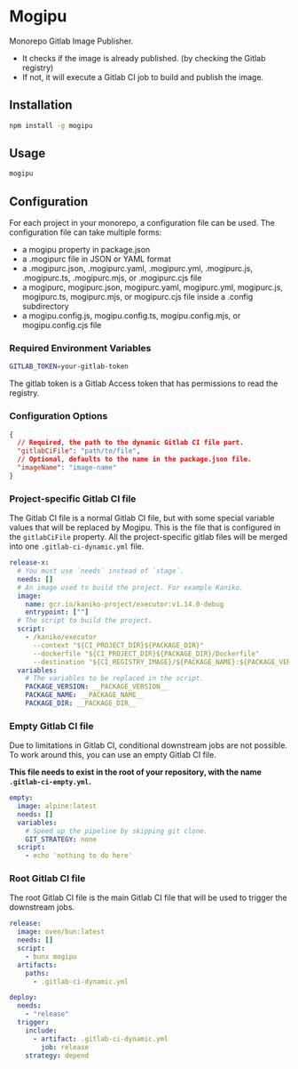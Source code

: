 # Mogipu

Monorepo Gitlab Image Publisher.

- It checks if the image is already published. (by checking the Gitlab registry)
- If not, it will execute a Gitlab CI job to build and publish the image.

## Installation

```bash
npm install -g mogipu
```

## Usage

```bash
mogipu
```

## Configuration

For each project in your monorepo, a configuration file can be used. The configuration file can take multiple forms:

- a mogipu property in package.json
- a .mogipurc file in JSON or YAML format
- a .mogipurc.json, .mogipurc.yaml, .mogipurc.yml, .mogipurc.js, .mogipurc.ts, .mogipurc.mjs, or .mogipurc.cjs file
- a mogipurc, mogipurc.json, mogipurc.yaml, mogipurc.yml, mogipurc.js, mogipurc.ts, mogipurc.mjs, or mogipurc.cjs file inside a .config subdirectory
- a mogipu.config.js, mogipu.config.ts, mogipu.config.mjs, or mogipu.config.cjs file

### Required Environment Variables

```bash
GITLAB_TOKEN=your-gitlab-token
```

The gitlab token is a Gitlab Access token that has permissions to read the registry.

### Configuration Options

```json
{
  // Required, the path to the dynamic Gitlab CI file part.
  "gitlabCiFile": "path/to/file",
  // Optional, defaults to the name in the package.json file.
  "imageName": "image-name"
}
```

### Project-specific Gitlab CI file

The Gitlab CI file is a normal Gitlab CI file, but with some special variable values that will be replaced by Mogipu. This is the file that is configured in the `gitlabCiFile` property. All the project-specific gitlab files will be merged into one `.gitlab-ci-dynamic.yml` file.

```yaml
release-x:
  # You must use `needs` instead of `stage`.
  needs: []
  # An image used to build the project. For example Kaniko.
  image:
    name: gcr.io/kaniko-project/executor:v1.14.0-debug
    entrypoint: [""]
  # The script to build the project.
  script:
    - /kaniko/executor
      --context "${CI_PROJECT_DIR}${PACKAGE_DIR}"
      --dockerfile "${CI_PROJECT_DIR}${PACKAGE_DIR}/Dockerfile"
      --destination "${CI_REGISTRY_IMAGE}/${PACKAGE_NAME}:${PACKAGE_VERSION}"
  variables:
    # The variables to be replaced in the script.
    PACKAGE_VERSION: __PACKAGE_VERSION__
    PACKAGE_NAME: __PACKAGE_NAME__
    PACKAGE_DIR: __PACKAGE_DIR__
```

### Empty Gitlab CI file

Due to limitations in Gitlab CI, conditional downstream jobs are not possible. To work around this, you can use an empty Gitlab CI file.

**This file needs to exist in the root of your repository, with the name `.gitlab-ci-empty.yml`.**

```yaml
empty:
  image: alpine:latest
  needs: []
  variables:
    # Speed up the pipeline by skipping git clone.
    GIT_STRATEGY: none
  script:
    - echo 'nothing to do here'
```

### Root Gitlab CI file

The root Gitlab CI file is the main Gitlab CI file that will be used to trigger the downstream jobs.

```yaml
release:
  image: oven/bun:latest
  needs: []
  script:
    - bunx mogipu
  artifacts:
    paths:
      - .gitlab-ci-dynamic.yml

deploy:
  needs:
    - "release"
  trigger:
    include:
      - artifact: .gitlab-ci-dynamic.yml
        job: release
    strategy: depend
```
